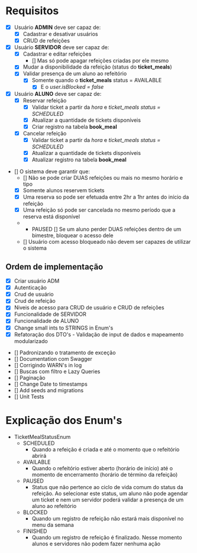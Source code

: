 # Requisitos
- [x] Usuário **ADMIN** deve ser capaz de:
  - [x] Cadastrar e desativar usuários
  - [x] CRUD de refeições

- [x] Usuário **SERVIDOR** deve ser capaz de:
  - [x] Cadastrar e editar refeições
    - [] Mas só pode apagar refeições criadas por ele mesmo
  - [x] Mudar a disponibilidade da refeição (status do **ticket_meals**)
  - [x] Validar presença de um aluno ao refeitório
    - [x] Somente quando o **ticket_meals** status = AVAILABLE
      - [x] E o *user.isBlocked = false*

- [x] Usuário **ALUNO**  deve ser capaz de:
  - [x] Reservar refeição
    - [x] Validar ticket a partir da *hora* e *ticket_meals status = SCHEDULED*
    - [x] Atualizar a quantidade de tickets disponíveis
    - [x] Criar registro na tabela **book_meal**
  - [x] Cancelar refeição
    - [x] Validar ticket a partir da *hora* e *ticket_meals status = SCHEDULED*
    - [x] Atualizar a quantidade de tickets disponíveis
    - [x] Atualizar registro na tabela **book_meal**

- [] O sistema deve garantir que:
  - [] Não se pode criar DUAS refeições ou mais no mesmo horário e tipo
  - [x] Somente alunos reservem tickets
  - [x] Uma reserva so pode ser efetuada entre 2hr a 1hr antes do início da refeição
  - [x] Uma refeição só pode ser cancelada no mesmo período que a reserva está disponível
  - - PAUSED [] Se um aluno perder DUAS refeições dentro de um bimestre, bloquear o acesso dele
  - [] Usuário com acesso bloqueado não devem ser capazes de utilizar o sistema


## Ordem de implementação
- [x] Criar usuário ADM
- [x] Autenticação
- [x] Crud de usuário
- [x] Crud de refeição
- [x] Niveis de acesso para CRUD de usuário e CRUD de refeições
- [x] Funcionalidade de SERVIDOR
- [x] Funcionalidade de ALUNO
- [x] Change small ints to STRINGS in Enum's
- [x] Refatoração dos DTO's - Validação de input de dados e mapeamento modularizado
- [] Padronizando o tratamento de exceção
- [] Documentation com Swagger
- [] Corrigindo WARN's in log
- [] Buscas com filtro e Lazy Queries
- [] Paginação
- [] Change Date to timestamps
- [] Add seeds and migrations
- [] Unit Tests

# Explicação dos Enum's
- TicketMealStatusEnum
  - SCHEDULED
    - Quando a refeição é criada e até o momento que o refeitório abrirá
  - AVAILABLE
    - Quando o refeitório estiver aberto (horário de início) até o momento de encerramento (horário de término da refeição)
  - PAUSED
    - Status que não pertence ao ciclo de vida comum do status da refeição. Ao selecionar este status, um aluno não pode agendar um ticket e nem um servidor poderá validar a presença de um aluno ao refeitório
  - BLOCKED
    - Quando um registro de refeição não estará mais disponível no menu da semana
  - FINISHED
    - Quando um registro de refeição é finalizado. Nesse momento alunos e servidores não podem fazer nenhuma ação